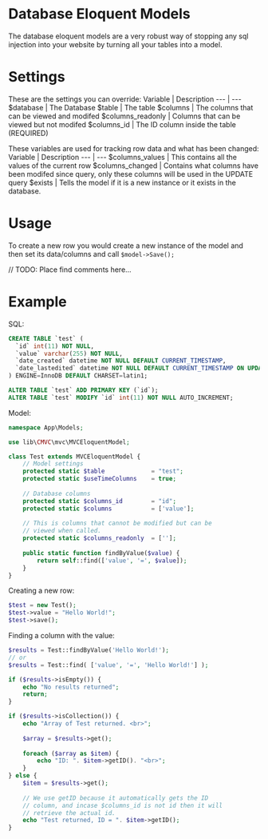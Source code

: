 # Database Eloquent Models

The database eloquent models are a very robust way of stopping any sql injection into your website by turning all your tables into a model. 

# Settings

These are the settings you can override:
Variable | Description
--- | ---
$database | The Database
$table | The table
$columns | The columns that can be viewed and modifed
$columns_readonly | Columns that can be viewed but not modifed
$columns_id | The ID column inside the table (REQUIRED)

These variables are used for tracking row data and what has been changed:
Variable | Description
--- | ---
$columns_values | This contains all the values of the current row
$columns_changed | Contains what columns have been modifed since query, only these columns will be used in the UPDATE query
$exists | Tells the model if it is a new instance or it exists in the database.

# Usage
To create a new row you would create a new instance of the model and then set its data/columns and call `$model->Save();` 

// TODO: Place find comments here...

# Example

SQL: 
```sql
CREATE TABLE `test` (
  `id` int(11) NOT NULL,
  `value` varchar(255) NOT NULL,
  `date_created` datetime NOT NULL DEFAULT CURRENT_TIMESTAMP,
  `date_lastedited` datetime NOT NULL DEFAULT CURRENT_TIMESTAMP ON UPDATE CURRENT_TIMESTAMP
) ENGINE=InnoDB DEFAULT CHARSET=latin1;

ALTER TABLE `test` ADD PRIMARY KEY (`id`);
ALTER TABLE `test` MODIFY `id` int(11) NOT NULL AUTO_INCREMENT;
```

Model:
```php
namespace App\Models;

use lib\CMVC\mvc\MVCEloquentModel;

class Test extends MVCEloquentModel {
	// Model settings
	protected static $table             = "test";
	protected static $useTimeColumns    = true;
	
	// Database columns
	protected static $columns_id        = "id";
	protected static $columns           = ['value'];
	
	// This is columns that cannot be modified but can be
	// viewed when called.
	protected static $columns_readonly  = [''];
	
	public static function findByValue($value) {
		return self::find(['value', '=', $value]);
	}
}
```

Creating a new row: 
```php
$test = new Test();
$test->value = "Hello World!";
$test->save();
```

Finding a column with the value: 
```php
$results = Test::findByValue('Hello World!');
// or
$results = Test::find( ['value', '=', 'Hello World!'] );

if ($results->isEmpty()) {
	echo "No results returned";
    return;
}

if ($results->isCollection()) {
	echo "Array of Test returned. <br>";
    
    $array = $results->get();
    
    foreach ($array as $item) {
    	echo "ID: ". $item->getID(). "<br>";
	}
} else {
	$item = $results->get();
	
    // We use getID because it automatically gets the ID
    // column, and incase $columns_id is not id then it will
    // retrieve the actual id.
	echo "Test returned, ID = ". $item->getID();
}
```